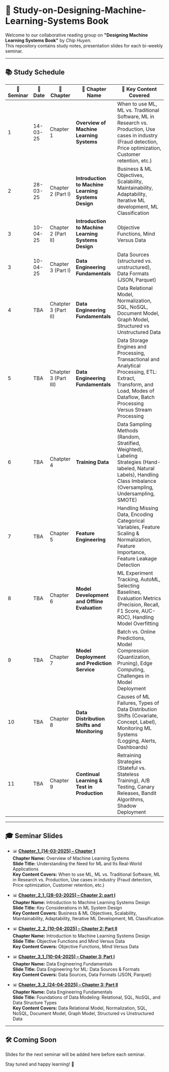 # 🧠 Study-on-Designing-Machine-Learning-Systems Book

Welcome to our collaborative reading group on **"Designing Machine Learning Systems Book"** by *Chip Huyen*.  
This repository contains study notes, presentation slides for each bi-weekly seminar.

---

## 📚 Study Schedule

| 🔢 Seminar | 📅 Date       | 📖 Chapter     | 🧵 Chapter Name                                                                           | 🧩 Key Content Covered |
|------------|----------------|----------------|-------------------------------------------------------------------------------------|------------------------|
|  1  | 14-03-25       | Chapter 1       | **Overview of Machine Learning Systems**                   | When to use ML, ML vs. Traditional Software, ML in Research vs. Production, Use cases in industry (Fraud detection, Price optimization, Customer retention, etc.) |
|  2  | 28-03-25       | Chapter 2 (Part I)      | **Introduction to Machine Learning Systems Design** | Business & ML Objectives, Scalability, Maintainability, Adaptability, Iterative ML development, ML Classification |
|  3  | 10-04-25    | Chapter 2 (Part II)| **Introduction to Machine Learning Systems Design**                 | Objective Functions, Mind Versus Data |
|  3 | 10-04-25             | Chapter 3 (Part I)       | **Data Engineering Fundamentals**                | Data Sources (structured vs. unstructured), Data Formats (JSON, Parquet) |
|  4  | TBA            | Chatpter 3 (Part II)          | **Data Engineering Fundamentals**                | Data Relational Model, Normalization, SQL, NoSQL, Document Model, Graph Model, Structured vs Unstructured Data |
|  5 | TBA            | Chatpter 3 (Part III)          | **Data Engineering Fundamentals**                | Data Storage Engines and Processing, Transactional and Analytical Processing, ETL: Extract, Transform, and Load, Modes of Dataflow, Batch Processing Versus Stream Processing |
|  6  | TBA            | Chatpter 4      | **Training Data**                | Data Sampling Methods (Random, Stratified, Weighted), Labeling Strategies (Hand-labeled, Natural Labels), Handling Class Imbalance (Oversampling, Undersampling, SMOTE) |
|  7  | TBA            | Chapter 5       | **Feature Engineering**                                               | Handling Missing Data, Encoding Categorical Variables, Feature Scaling & Normalization, Feature Importance, Feature Leakage Detection |
|  8 | TBA            | Chapter 6       | **Model Development and Offline Evaluation**                                               | ML Experiment Tracking, AutoML, Selecting Baselines, Evaluation Metrics (Precision, Recall, F1 Score, AUC-ROC), Handling Model Overfitting |
|  9  | TBA            | Chapter 7       | **Model Deployment and Prediction Service**                                                             | Batch vs. Online Predictions, Model Compression (Quantization, Pruning), Edge Computing, Challenges in Model Deployment |
|  10  | TBA            | Chapter 8       | **Data Distribution Shifts and Monitoring**                                                            | Causes of ML Failures, Types of Data Distribution Shifts (Covariate, Concept, Label), Monitoring ML Systems (Logging, Alerts, Dashboards) |
|  11  | TBA            | Chapter 9       | **Continual Learning & Test in Production**                                   | Retraining Strategies (Stateful vs. Stateless Training), A/B Testing, Canary Releases, Bandit Algorithms, Shadow Deployment |


---

## 🎓 Seminar Slides

- 📊 [**Chapter_1_[14-03-2025]  – Chapter 1**](https://docs.google.com/presentation/d/1ecPLoq1TOssRCoW6Ia5_S_R_svqTedVA0dIAQuDCXKA/edit?usp=sharing)  
  **Chapter Name:** Overview of Machine Learning Systems  
  **Slide Title:** Understanding the Need for ML and Its Real-World Applications  
  **Key Content Covers:** When to use ML, ML vs. Traditional Software, ML in Research vs. Production, Use cases in industry (Fraud detection, Price optimization, Customer retention, etc.)

- 📊 [**Chapter_2_1_[28-03-2025] – Chapter 2: part I**](https://docs.google.com/presentation/d/17ADeJ3NZQG0R993vQBXa7ekdAp5OZcyCWZlm_SmMUns/edit?usp=sharing)  
  **Chapter Name:** Introduction to Machine Learning Systems Design  
  **Slide Title:** Key Considerations in ML System Design  
  **Key Content Covers:** Business & ML Objectives, Scalability, Maintainability, Adaptability, Iterative ML Development, ML Classification

- 📊 [**Chapter_2_2_[10-04-2025] – Chapter 2: Part II**](https://docs.google.com/presentation/d/1MB0rJ8q98FlGtuNSrck5McIwsb_8mR2AJk_oPXmRWSo/edit?usp=sharing)  
  **Chapter Name:** Introduction to Machine Learning Systems Design  
  **Slide Title:** Objective Functions and Mind Versus Data  
  **Key Content Covers:** Objective Functions, Mind Versus Data

- 📊 [**Chapter_3_1_[10-04-2025] – Chapter 3: Part I**](https://docs.google.com/presentation/d/1HwzoV1cNMdedEhM5r5J_gxfyqYfcykmSb7YdRZJVSkI/edit?usp=sharing)  
  **Chapter Name:** Data Engineering Fundamentals  
  **Slide Title:** Data Engineering for ML: Data Sources & Formats  
  **Key Content Covers:** Data Sources, Data Formats (JSON, Parquet)

- 📊 [**Chapter_3_2_[24-04-2025] – Chapter 3: Part II**](https://docs.google.com/presentation/d/1AifQFnMq_SFIDKOkMt7Y1E-R-0xtFhGn3V8jzY05T0I/edit?usp=sharing)  
  **Chapter Name:** Data Engineering Fundamentals  
  **Slide Title:** Foundations of Data Modeling: Relational, SQL, NoSQL, and Data Structure Types  
  **Key Content Covers:** Data Relational Model, Normalization, SQL, NoSQL, Document Model, Graph Model, Structured vs Unstructured Data


---

## 🛠️ Coming Soon

Slides for the next seminar will be added here before each seminar.

Stay tuned and happy learning! 🚀
